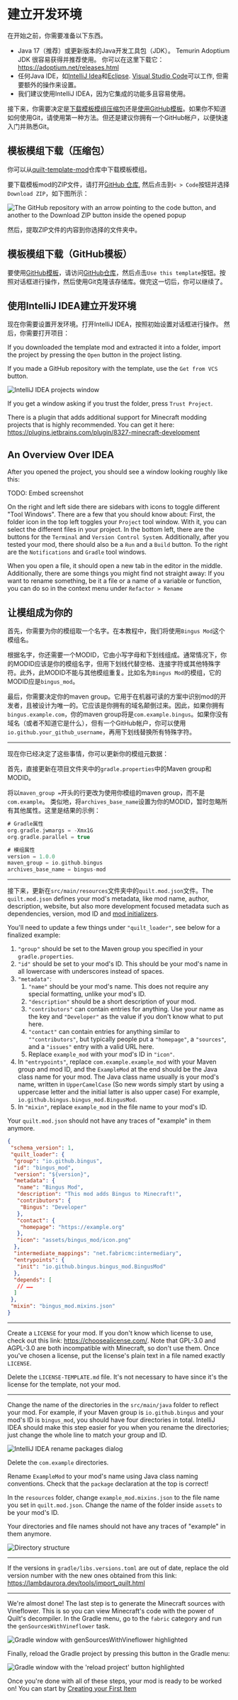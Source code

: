 # 建立开发环境

在开始之前，你需要准备以下东西。

- Java 17（推荐）或更新版本的Java开发工具包（JDK）。
  Temurin Adoptium JDK 很容易获得并推荐使用。
  你可以在这里下载它：<https://adoptium.net/releases.html>
- 任何Java IDE，如[IntelliJ Idea](https://www.jetbrains.com/zh-cn/idea/)和[Eclipse](https://www.eclipse.org/ide/).
  [Visual Studio Code](https://code.visualstudio.com/)可以工作, 但需要额外的操作来设置。
- 我们建议使用IntelliJ IDEA，因为它集成的功能多且容易使用。

接下来，你需要决定是[下载模板模组压缩包](#模板模组下载压缩包)还是[使用GitHub模板](#模板模组下载GitHub模板)。如果你不知道如何使用Git，请使用第一种方法。但还是建议你拥有一个GitHub帐户，以便快速入门并熟悉Git。

## 模板模组下载（压缩包）

你可以从[quilt-template-mod](https://github.com/QuiltMC/quilt-template-mod)仓库中下载模板模组。  

要下载模板mod的ZIP文件，请打开[GitHub 仓库](https://github.com/QuiltMC/quilt-template-mod),
然后点击到`< > Code`按钮并选择`Download ZIP`，如下图所示：

<picture>
  <source media="(prefers-color-scheme: dark)" srcset="/introduction/setting-up-1-dark.png">
  <img alt="The GitHub repository with an arrow pointing to the code button, and another to the Download ZIP button inside the opened popup" src="/introduction/setting-up-1-light.png">
</picture>

然后，提取ZIP文件的内容到你选择的文件夹中。

## 模板模组下载（GitHub模板）

要使用[GitHub模板](https://github.com/QuiltMC/quilt-template-mod)，请访问[GitHub仓库](https://github.com/QuiltMC/quilt-template-mod)，然后点击`Use this template`按钮。按照对话框进行操作，然后使用Git克隆该存储库。做完这一切后，你可以继续了。  

## 使用IntelliJ IDEA建立开发环境

现在你需要设置开发环境。打开IntelliJ IDEA，按照初始设置对话框进行操作。
然后，你需要打开项目：

If you downloaded the template mod and extracted it into a folder,
import the project by pressing the `Open` button in the project listing.

If you made a GitHub repository with the template, use the `Get from VCS` button.

<picture>
  <source media="(prefers-color-scheme: dark)" srcset="/introduction/setting-up-2-dark.png">
  <img alt="IntelliJ IDEA projects window" src="/introduction/setting-up-2-light.png">
</picture>

If you get a window asking if you trust the folder, press `Trust Project`.

There is a plugin that adds additional support for Minecraft modding projects
that is highly recommended. You can get it here:
<https://plugins.jetbrains.com/plugin/8327-minecraft-development>

## An Overview Over IDEA

After you opened the project, you should see a window looking roughly like this:

TODO: Embed screenshot

On the right and left side there are sidebars with icons to toggle different "Tool Windows". There are a few that you should know about: First, the folder icon in the top left toggles your `Project` tool window. With it, you can select the different files in your project. In the bottom left, there are the buttons for the `Terminal` and `Version Control System`. Additionally, after you tested your mod, there should also be a `Run` and a `Build` button. To the right are the `Notifications` and `Gradle` tool windows.

When you open a file, it should open a new tab in the editor in the middle.
Additionally, there are some things you might find not straight away: If you want to rename something, be it a file or a name of a variable or function, you can do so in the context menu under `Refactor > Rename`

## 让模组成为你的

首先，你需要为你的模组取一个名字。在本教程中，我们将使用`Bingus Mod`这个模组名。

根据名字，你还需要一个MODID，它由小写字母和下划线组成。通常情况下，你的MODID应该是你的模组名字，但用下划线代替空格、连接字符或其他特殊字符。此外，此MODID不能与其他模组重复。比如名为`Bingus Mod`的模组，它的MODID应是`bingus_mod`。

最后，你需要决定你的maven group。它用于在机器可读的方案中识别mod的开发者，且被设计为唯一的。它应该是你拥有的域名颠倒过来。因此，如果你拥有`bingus.example.com`，你的maven group将是`com.example.bingus`。如果你没有域名（或者不知道它是什么），但有一个GitHub帐户，你可以使用`io.github.your_github_username`，再用下划线替换所有特殊字符。

---

现在你已经决定了这些事情，你可以更新你的模组元数据：

首先，直接更新在项目文件夹中的`gradle.properties`中的Maven group和MODID。

将以`maven_group =`开头的行更改为使用你模组的maven group，而不是`com.example`。
类似地，将`archives_base_name`设置为你的MODID，暂时忽略所有其他属性。这里是结果的示例：

```gradle
# Gradle属性
org.gradle.jwmargs = -Xmx1G
org.gradle.parallel = true

# 模组属性
version = 1.0.0
maven_group = io.github.bingus
archives_base_name = bingus-mod
```

---

接下来，更新在`src/main/resources`文件夹中的`quilt.mod.json`文件。The `quilt.mod.json` defines your mod's metadata, like mod name, author, description, website, but also more development focused metadata such as dependencies, version, mod ID and [mod initializers](../concepts/sideness#on-mod-initializers).

You'll need to update a few things under `"quilt_loader"`, see below for a finalized example:

1. `"group"` should be set to the Maven group you specified in your `gradle.properties`.
2. `"id"` should be set to your mod's ID. This should be your mod's name in all lowercase
   with underscores instead of spaces.
3. `"metadata"`:
   1. `"name"` should be your mod's name. This does not require any special formatting,
      unlike your mod's ID.
   2. `"description"` should be a short description of your mod.
   3. `"contributors"` can contain entries for anything. Use your name as the key
      and `"Developer"` as the value if you don't know what to put here.
   4. `"contact"` can contain entries for anything similar to `""contributors"`,
      but typically people put a `"homepage"`, a `"sources"`, and a `"issues"` entry with a valid URL here.
   5. Replace `example_mod` with your mod's ID in `"icon"`.
4. In `"entrypoints"`, replace `com.example.example_mod` with your Maven group and mod ID,
   and the `ExampleMod` at the end should be the Java class name for your mod. The Java class name usually is your mod's name, written in `UpperCamelCase` (So new words simply start by using a uppercase letter and the initial latter is also upper case)
   For example, `io.github.bingus.bingus_mod.BingusMod`.
5. In `"mixin"`, replace `example_mod` in the file name to your mod's ID.

Your `quilt.mod.json` should not have any traces of "example" in them anymore.

```json
{
 "schema_version": 1,
 "quilt_loader": {
  "group": "io.github.bingus",
  "id": "bingus_mod",
  "version": "${version}",
  "metadata": {
   "name": "Bingus Mod",
   "description": "This mod adds Bingus to Minecraft!",
   "contributors": {
    "Bingus": "Developer"
   },
   "contact": {
    "homepage": "https://example.org"
   },
   "icon": "assets/bingus_mod/icon.png"
  },
  "intermediate_mappings": "net.fabricmc:intermediary",
  "entrypoints": {
   "init": "io.github.bingus.bingus_mod.BingusMod"
  },
  "depends": [
   // ……
  ]
 },
 "mixin": "bingus_mod.mixins.json"
}
```

---

Create a `LICENSE` for your mod. If you don't know which license to use, check out this
link: <https://choosealicense.com/>. Note that GPL-3.0 and AGPL-3.0 are both incompatible
with Minecraft, so don't use them. Once you've chosen a license, put the license's plain text
in a file named exactly `LICENSE`.

Delete the `LICENSE-TEMPLATE.md` file. It's not necessary to have since it's the license for
the template, not your mod.

---

Change the name of the directories in the `src/main/java` folder to reflect your mod.
For example, if your Maven group is `io.github.bingus` and your mod's ID is `bingus_mod`,
you should have four directories in total. IntelliJ IDEA should make this step easier for
you when you rename the directories; just change the whole line to match your group and ID.

<picture>
  <source media="(prefers-color-scheme: dark)" srcset="/introduction/setting-up-3-dark.png">
  <img alt="IntelliJ IDEA rename packages dialog" src="/introduction/setting-up-3-light.png">
</picture>

Delete the `com.example` directories.

Rename `ExampleMod` to your mod's name using Java class naming conventions. Check that the
`package` declaration at the top is correct!

In the `resources` folder, change `example_mod.mixins.json` to the file name you set in
`quilt.mod.json`. Change the name of the folder inside `assets` to be your mod's ID.

Your directories and file names should not have any traces of "example" in them anymore.

<picture>
  <source media="(prefers-color-scheme: dark)" srcset="/introduction/setting-up-4-dark.png">
  <img alt="Directory structure" src="/introduction/setting-up-4-light.png">
</picture>

---

If the versions in `gradle/libs.versions.toml` are out of date, replace the old version
number with the new ones obtained from this link: <https://lambdaurora.dev/tools/import_quilt.html>

---

We're almost done! The last step is to generate the Minecraft sources with Vineflower.
This is so you can view Minecraft's code with the power of Quilt's decompiler.
In the Gradle menu, go to the `fabric` category and run the `genSourcesWithVineflower`
task.

<picture>
  <source media="(prefers-color-scheme: dark)" srcset="/introduction/setting-up-5-dark.png">
  <img alt="Gradle window with genSourcesWithVineflower highlighted" src="/introduction/setting-up-5-light.png">
</picture>

Finally, reload the Gradle project by pressing this button in the Gradle menu:

<picture>
  <source media="(prefers-color-scheme: dark)" srcset="/introduction/setting-up-6-dark.png">
  <img alt="Gradle window with the 'reload project' button highlighted" src="/introduction/setting-up-6-light.png">
</picture>

Once you're done with all of these steps, your mod is ready to be worked on!
You can start by [Creating your First Item](../items/first-item)
